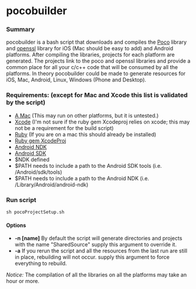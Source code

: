 # pocobuilder

### Summary
pocobuilder is a bash script that downloads and compiles the [Poco](http://pocoproject.org) library and [openssl](http://www.openssl.org) library for iOS (Mac should be easy to add) and Android platforms. After compiling the libraries, projects for each platform are generated. The projects link to the poco and openssl libraries and provide a common place for all your c/c++ code that will be consumed by all the platforms. In theory pocobuilder could be made to generate resources for iOS, Mac, Android, Linux, Windows (Phone and Desktop).

### Requirements: (except for Mac and Xcode this list is validated by the script)
* [A Mac](http://store.apple.com/us/mac) (This may run on other platforms, but it is untested.)
* [Xcode](https://itunes.apple.com/us/app/xcode/id497799835?mt=12) (I'm not sure if the ruby gem Xcodeproj relies on xcode; this may not be a requirement for the build script)
* [Ruby](https://www.ruby-lang.org/en/downloads/) (If you are on a mac this should already be installed)
* [Ruby gem XcodeProj](https://github.com/CocoaPods/Xcodeproj)
* [Android NDK](https://developer.android.com/tools/sdk/ndk/)
* [Android SDK](https://developer.android.com/sdk/index.html)
* $NDK defined
* $PATH needs to include a path to the Android SDK tools (i.e. /Android/sdk/tools)
* $PATH needs to include a path to the Android NDK (i.e. /Library/Android/android-ndk)

### Run script

`sh pocoProjectSetup.sh`

#### Options

* **\-n [name]** By default the script will generate directories and projects with the name "SharedSource" supply this argument to override it.
* **\-a** If you rerun the script and all the resources from the last run are still in place, rebuilding will not occur. supply this argument to force everything to rebuild.

*Notice:* The compilation of all the libraries on all the platforms may take an hour or more.
